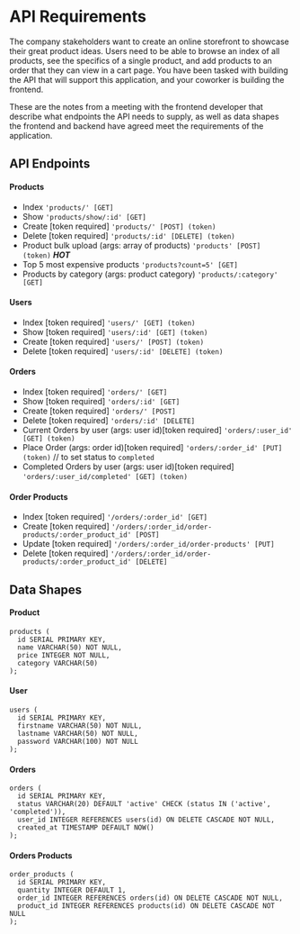 # API Requirements

The company stakeholders want to create an online storefront to showcase their great product ideas. Users need to be able to browse an index of all products, see the specifics of a single product, and add products to an order that they can view in a cart page. You have been tasked with building the API that will support this application, and your coworker is building the frontend.

These are the notes from a meeting with the frontend developer that describe what endpoints the API needs to supply, as well as data shapes the frontend and backend have agreed meet the requirements of the application.

## API Endpoints

#### Products

- Index `'products/' [GET]`
- Show `'products/show/:id' [GET]`
- Create [token required] `'products/' [POST] (token)`
- Delete [token required] `'products/:id' [DELETE] (token)`
- Product bulk upload (args: array of products) `'products' [POST] (token)` **_HOT_**
- Top 5 most expensive products `'products?count=5' [GET]`
- Products by category (args: product category) `'products/:category' [GET]`

#### Users

- Index [token required] `'users/' [GET] (token)`
- Show [token required] `'users/:id' [GET] (token)`
- Create [token required] `'users/' [POST] (token)`
- Delete [token required] `'users/:id' [DELETE] (token)`

#### Orders

- Index [token required] `'orders/' [GET]`
- Show [token required] `'orders/:id' [GET]`
- Create [token required] `'orders/' [POST]`
- Delete [token required] `'orders/:id' [DELETE]`
- Current Orders by user (args: user id)[token required] `'orders/:user_id' [GET] (token)`
- Place Order (args: order id)[token required] `'orders/:order_id' [PUT] (token)` // to set status to `completed`
- Completed Orders by user (args: user id)[token required] `'orders/:user_id/completed' [GET] (token)`

#### Order Products

- Index [token required] `'/orders/:order_id' [GET]`
- Create [token required] `'/orders/:order_id/order-products/:order_product_id' [POST]`
- Update [token required] `'/orders/:order_id/order-products' [PUT]`
- Delete [token required] `'/orders/:order_id/order-products/:order_product_id' [DELETE]`

## Data Shapes

#### Product

```
products (
  id SERIAL PRIMARY KEY,
  name VARCHAR(50) NOT NULL,
  price INTEGER NOT NULL,
  category VARCHAR(50)
);
```

#### User

```
users (
  id SERIAL PRIMARY KEY,
  firstname VARCHAR(50) NOT NULL,
  lastname VARCHAR(50) NOT NULL,
  password VARCHAR(100) NOT NULL
);
```

#### Orders

```
orders (
  id SERIAL PRIMARY KEY,
  status VARCHAR(20) DEFAULT 'active' CHECK (status IN ('active', 'completed')),
  user_id INTEGER REFERENCES users(id) ON DELETE CASCADE NOT NULL,
  created_at TIMESTAMP DEFAULT NOW()
);
```

#### Orders Products

```
order_products (
  id SERIAL PRIMARY KEY,
  quantity INTEGER DEFAULT 1,
  order_id INTEGER REFERENCES orders(id) ON DELETE CASCADE NOT NULL,
  product_id INTEGER REFERENCES products(id) ON DELETE CASCADE NOT NULL
);
```
